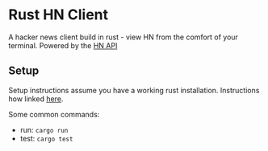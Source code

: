 # Rust HN Client

A hacker news client build in rust - view HN from the comfort of your terminal. Powered by the [HN API](https://github.com/HackerNews/API)

## Setup

Setup instructions assume you have a working rust installation. Instructions how linked [here](https://www.rust-lang.org/tools/install).

Some common commands:
- run: `cargo run`
- test: `cargo test`
